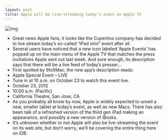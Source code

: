 ```yaml
---
layout: post
title: Apple will be live-streaming today's event on Apple TV
---
```

![img](http://media.idownloadblog.com/wp-content/uploads/2012/10/apple-event-live-stream.jpg)
* Great news Apple fans, it looks like the Cupertino company has decided to live stream today’s so-called “iPad mini” event after all.
* Several users have noticed that a new icon labeled ‘Apple Events’ has popped up on the main menu of the Apple TV that matches the press invitations Apple sent out last week. And sure enough, its description says that there will be a live feed of today’s presser…
* First spotted by 9to5Mac, the new app’s description reads:
* Apple Special Event – LIVE
* Tune in at 10 a.m. on October 23 to watch this event live.
* October 23, 2012
* 10:00 a.m. (Pacific)
* California Theatre, San Jose, CA
* As you probably all know by now, Apple is widely expected to unveil a new, smaller tablet at today’s event, as well as new Macs. There has also been talk of a refreshed version of the third gen iPad making an appearance, and possibly a new version of iBooks.
* It’s unknown whether or not Apple will also be live-streaming the event on its web site, but don’t worry, we’ll be covering the entire thing here on iDB.

